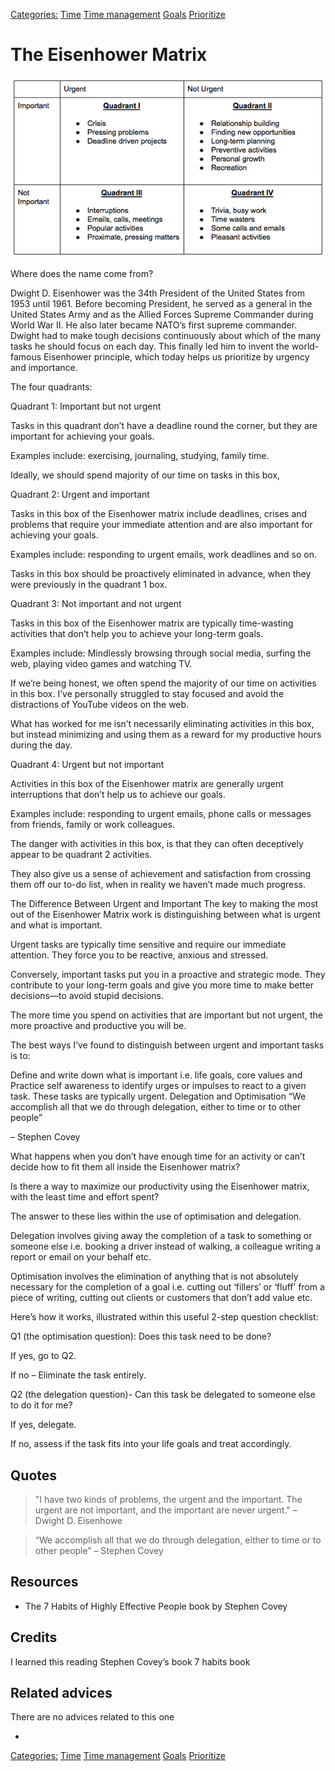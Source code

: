 [Categories:](../Categories/index.md) [Time](../Categories/Time.md) [Time management](../Categories/Time%20management.md) [Goals](../Categories/Goals.md) [Prioritize](../Categories/Prioritize.md)
# The Eisenhower Matrix


![The Eisenhower Matrix](./assets/eisenhower-matrix.png)


Where does the name come from?

Dwight D. Eisenhower was the 34th President of the United States from 1953 until 1961. Before becoming President, he served as a general in the United States Army and as the Allied Forces Supreme Commander during World War II. He also later became NATO’s first supreme commander. Dwight had to make tough decisions continuously about which of the many tasks he should focus on each day. This finally led him to invent the world-famous Eisenhower principle, which today helps us prioritize by urgency and importance.

The four quadrants:

Quadrant 1: Important but not urgent

Tasks in this quadrant don’t have a deadline round the corner, but they are important for achieving your goals.

Examples include: exercising, journaling, studying, family time.

Ideally, we should spend majority of our time on tasks in this box,

Quadrant 2: Urgent and important

Tasks in this box of the Eisenhower matrix include deadlines, crises and problems that require your immediate attention and are also important for achieving your goals.

Examples include: responding to urgent emails, work deadlines and so on.

Tasks in this box should be proactively eliminated in advance, when they were previously in the quadrant 1 box.

Quadrant 3: Not important and not urgent

Tasks in this box of the Eisenhower matrix are typically time-wasting activities that don’t help you to achieve your long-term goals.

Examples include: Mindlessly browsing through social media, surfing the web, playing video games and watching TV.

If we’re being honest, we often spend the majority of our time on activities in this box. I’ve personally struggled to stay focused and avoid the distractions of YouTube videos on the web.

What has worked for me isn’t necessarily eliminating activities in this box, but instead minimizing and using them as a reward for my productive hours during the day.

Quadrant 4: Urgent but not important

Activities in this box of the Eisenhower matrix are generally urgent interruptions that don’t help us to achieve our goals.

Examples include: responding to urgent emails, phone calls or messages from friends, family or work colleagues.

The danger with activities in this box, is that they can often deceptively appear to be quadrant 2 activities.

They also give us a sense of achievement and satisfaction from crossing them off our to-do list, when in reality we haven’t made much progress.

The Difference Between Urgent and Important
The key to making the most out of the Eisenhower Matrix work is distinguishing between what is urgent and what is important.

Urgent tasks are typically time sensitive and require our immediate attention. They force you to be reactive, anxious and stressed.

Conversely, important tasks put you in a proactive and strategic mode. They contribute to your long-term goals and give you more time to make better decisions—to avoid stupid decisions.

The more time you spend on activities that are important but not urgent, the more proactive and productive you will be.

The best ways I’ve found to distinguish between urgent and important tasks is to:

Define and write down what is important i.e. life goals, core values and
Practice self awareness to identify urges or impulses to react to a given task. These tasks are typically urgent.
Delegation and Optimisation
“We accomplish all that we do through delegation, either to time or to other people”

– Stephen Covey

What happens when you don’t have enough time for an activity or can’t decide how to fit them all inside the Eisenhower matrix?

Is there a way to maximize our productivity using the Eisenhower matrix, with the least time and effort spent?

The answer to these lies within the use of optimisation and delegation.

Delegation involves giving away the completion of a task to something or someone else i.e. booking a driver instead of walking, a colleague writing a report or email on your behalf etc.

Optimisation involves the elimination of anything that is not absolutely necessary for the completion of a goal i.e. cutting out ‘fillers’ or ‘fluff’ from a piece of writing, cutting out clients or customers that don’t add value etc.

Here’s how it works, illustrated within this useful 2-step question checklist:

Q1 (the optimisation question): Does this task need to be done?

If yes, go to Q2.

If no – Eliminate the task entirely.

Q2 (the delegation question)- Can this task be delegated to someone else to do it for me?

If yes, delegate.

If no, assess if the task fits into your life goals and treat accordingly.


## Quotes

> "I have two kinds of problems, the urgent and the important. The urgent are not important, and the important are never urgent."
> – Dwight D. Eisenhowe

> “We accomplish all that we do through delegation, either to time or to other people”
> – Stephen Covey

## Resources

- The 7 Habits of Highly Effective People book by Stephen Covey


## Credits

I learned this reading Stephen Covey’s book 7 habits book

## Related advices
There are no advices related to this one

- []()


[Categories:](../Categories/index.md) [Time](../Categories/Time.md) [Time management](../Categories/Time%20management.md) [Goals](../Categories/Goals.md) [Prioritize](../Categories/Prioritize.md)
